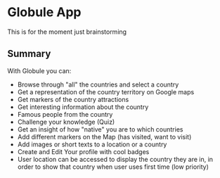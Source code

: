 # Globule App
This is for the moment just brainstorming

## Summary
With Globule you can:
* Browse through "all" the countries and select a country
* Get a representation of the country territory on Google maps
* Get markers of the country attractions
* Get interesting information about the country
* Famous people from the country
* Challenge your knowledge (Quiz)
* Get an insight of how "native" you are to which countries
* Add different markers on the Map (has visited, want to visit)
* Add images or short texts to a location or a country
* Create and Edit Your profile with cool badges
* User location can be accessed to display the country they are in, in order to show that country when user uses first time (low priority)

